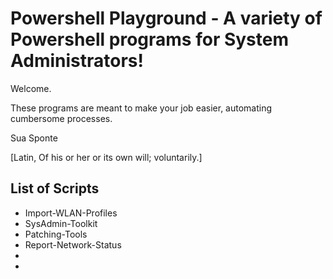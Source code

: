 # Powershell Playground - A variety of Powershell programs for System Administrators!

Welcome. 

These programs are meant to make your job easier, automating cumbersome processes.




Sua Sponte

[Latin, Of his or her or its own will; voluntarily.]

## List of Scripts

- Import-WLAN-Profiles
- SysAdmin-Toolkit
- Patching-Tools
- Report-Network-Status
- 
-
